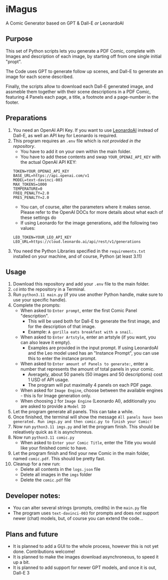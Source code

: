 # iMagus

A Comic Generator based on GPT & Dall-E _or_ LeonardoAI

## Purpose

This set of Python scripts lets you generate a PDF Comic, complete with Images and description of each image, by starting off from one single initial "propt".

The Code uses GPT to generate follow up scenes, and Dall-E to generate an image for each scene described.

Finally, the scripts allow to download each Dall-E generated image, and assmeble them together with their scene descriptions in a PDF Comic, featuring 4 Panels each page, a title, a footnote and a page-number in the footer.

## Preparations

1. You need an OpenAI API Key. If you want to use [LeonardoAI](https://leonardo.ai) instead of Dall-E, as well an API key for Leonardo is required.
2. This program requires an `.env` file which is _not provided in the repository_. 
    - You have to add it on your own within the main folder.
	- You have to add these contents and swap `YOUR_OPENAI_API_KEY` with the actual OpenAI API KEY:
	```
	TOKEN=YOUR_OPENAI_API_KEY
	BASE_URL=https://api.openai.com/v1
	MODEL=text-davinci-003
	MAX_TOKENS=1000
	TEMPERATURE=0
	FREQ_PENALTY=2.0
	PRES_PENALTY=2.0
	```
	- You can, of course, alter the parameters where it makes sense. Please refer to the OpenAI DOCs for more details about what each of these settings do
	- If using Leonardo for the image generations, add the following two values:
	```
	LEO_TOKEN=YOUR_LEO_API_KEY
	LEO_URL=https://cloud.leonardo.ai/api/rest/v1/generations
	```
3. You need the Python Libraries specified in the `requirements.txt` installed on your machine, and of course, Python (at least 3.11)

## Usage

1. Download this repository and add your `.env` file to the main folder.
2. `cd` into the repository in a Terminal.
3. Run `python3.11 main.py` (if you use another Python handle, make sure to use your specific handle).
4. Complete the prompts: 
    - When asked to `Enter prompt`, enter the first Comic Panel "description".
	    - This will be used both for Dall-E to generate the first image, and for the description of that image.
		- Example: `A gorilla eats breakfast with a snail.`
	- When asked to `Enter Artstyle`, enter an artstyle (if you want, you can also leave it empty). 
	    - Examples are provided in the input prompt. If using LeonardoAI and the Leo model used has an "Instance Prompt", you can use this to enter the instance prompt.
	- When asked to `Enter amount of Panels to generate:`, enter a number that represents the amount of total panels in your comic.
	    - Averagely, about 50 panels (50 images and 50 descriptions) cost 1 USD of API usage.
		- The program will put maximally 4 panels on each PDF page.
	- When asked for `Image Engine`, choose between the available engines - this is for Image generation only.
	- When choosing `2` for `Image Engine` (Leonardo AI), additionally you are asked to provide a `Model ID`
5. Let the program generate all panels. This can take a while.
6. Once finished, the terminal will show the message `All panels have been generated. Run imgs.py and then comic.py to finish your Comic!`
7. Now run `python3.11 imgs.py` and let the program finish. This should be releatively quick as it is asynchroneus.
8. Now run `python3.11 comic.py`
    - When asked to `Enter your Comic Title`, enter the Title you would like your finished comic to have.
9. Let the program finish and find your new Comic in the main folder, named `comic.pdf`. This should be pretty fast.
10. Cleanup for a new run:
    - Delete all contents in the `logs.json` file
	- Delete all images in the `imgs` folder
	- Delete the `comic.pdf` file

## Developer notes:
- You can alter several strings (prompts, credits) in the `main.py` file
- The program uses `text-davinci-003` for prompts and does _not_ support newer (chat) models, but, of course you can extend the code...

## Plans and future
- It is planned to add a GUI to the whole process, however this is not yet done. Contributions welcome!
- It is planned to make the images download asynchroneous, to speed it up a bit.
- It is planned to add support for newer GPT models, and once it is out, Dall-E 3